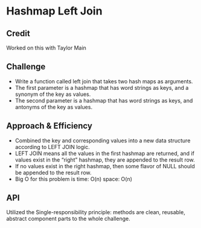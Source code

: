 # Hashmap Left Join

## Credit

Worked on this with Taylor Main

## Challenge

- Write a function called left join that takes two hash maps as arguments.
- The first parameter is a hashmap that has word strings as keys, and a synonym of the key as values.
- The second parameter is a hashmap that has word strings as keys, and antonyms of the key as values.

## Approach & Efficiency

- Combined the key and corresponding values into a new data structure according to LEFT JOIN logic.
- LEFT JOIN means all the values in the first hashmap are returned, and if values exist in the “right” hashmap, they are appended to the result row.
- If no values exist in the right hashmap, then some flavor of NULL should be appended to the result row.
- Big O for this problem is time: O(n) space: O(n)

## API

Utilized the Single-responsibility principle: methods are clean, reusable, abstract component parts to the whole challenge.
